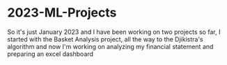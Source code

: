 # 2023-ML-Projects
So it's just January 2023 and I have been working on two projects so far, I started with the Basket Analysis project, all the way to the Djikistra's algorithm and now I'm
working on analyzing my financial statement and preparing an excel dashboard

